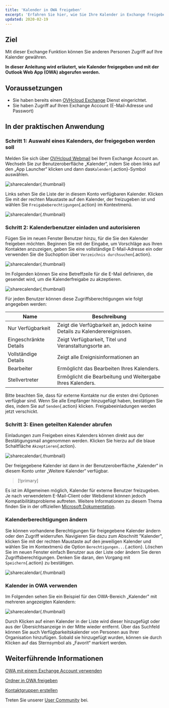 ```yaml
---
title: 'Kalender in OWA freigeben'
excerpt: 'Erfahren Sie hier, wie Sie Ihre Kalender in Exchange freigeben'
updated: 2020-02-19
---
```


## Ziel

Mit dieser Exchange Funktion können Sie anderen Personen Zugriff auf Ihre Kalender gewähren.

**In dieser Anleitung wird erläutert, wie Kalender freigegeben und mit der Outlook Web App (OWA) abgerufen werden.**

## Voraussetzungen

- Sie haben bereits einen [OVHcloud Exchange](/links/web/emails) Dienst eingerichtet.
- Sie haben Zugriff auf Ihren Exchange Account (E-Mail-Adresse und Passwort)

## In der praktischen Anwendung

### Schritt 1: Auswahl eines Kalenders, der freigegeben werden soll

Melden Sie sich über [OVHcloud Webmail](/links/web/email) bei Ihrem Exchange Account an. Wechseln Sie zur Benutzeroberfläche „Kalender“, indem Sie oben links auf den „App Launcher“ klicken und dann das`Kalender`{.action}-Symbol auswählen.

![sharecalendar](images/exchange-calendars-step1.png){.thumbnail}

Links sehen Sie die Liste der in diesem Konto verfügbaren Kalender. Klicken Sie mit der rechten Maustaste auf den Kalender, der freizugeben ist und wählen Sie `Freigabeberechtigungen`{.action} im Kontextmenü.

![sharecalendar](images/exchange-calendars-step2.png){.thumbnail}

### Schritt 2: Kalenderbenutzer einladen und autorisieren

Fügen Sie im neuen Fenster Benutzer hinzu, für die Sie den Kalender freigeben möchten. Beginnen Sie mit der Eingabe, um Vorschläge aus Ihren Kontakten anzuzeigen, geben Sie eine vollständige E-Mail-Adresse ein oder verwenden Sie die Suchoption über `Verzeichnis durchsuchen`{.action}. 

![sharecalendar](images/exchange-calendars-step3.png){.thumbnail}

Im Folgenden können Sie eine Betreffzeile für die E-Mail definieren, die gesendet wird, um die Kalenderfreigabe zu akzeptieren.

![sharecalendar](images/exchange-calendars-step4.png){.thumbnail}

Für jeden Benutzer können diese Zugriffsberechtigungen wie folgt angegeben werden:

|Name|Beschreibung|
|---|---|
|Nur Verfügbarkeit|Zeigt die Verfügbarkeit an, jedoch keine Details zu Kalenderereignissen.|
|Eingeschränkte Details|Zeigt Verfügbarkeit, Titel und Veranstaltungsorte an.|
|Vollständige Details|Zeigt alle Ereignisinformationen an|
|Bearbeiter|Ermöglicht das Bearbeiten Ihres Kalenders.|
|Stellvertreter|Ermöglicht die Bearbeitung und Weitergabe Ihres Kalenders.|

Bitte beachten Sie, dass für externe Kontakte nur die ersten drei Optionen verfügbar sind. Wenn Sie alle Empfänger hinzugefügt haben, bestätigen Sie dies, indem Sie auf `Senden`{.action} klicken. Freigabeeinladungen werden jetzt verschickt.

### Schritt 3: Einen geteilten Kalender abrufen

Einladungen zum Freigeben eines Kalenders können direkt aus der Bestätigungsmail angenommen werden. Klicken Sie hierzu auf die blaue Schaltfläche `Akzeptieren`{.action}.

![sharecalendar](images/exchange-calendars-step5.png){.thumbnail}

Der freigegebene Kalender ist dann in der Benutzeroberfläche „Kalender“ in diesem Konto unter „Weitere Kalender“ verfügbar.

> [!primary]
>
Es ist im Allgemeinen möglich, Kalender für externe Benutzer freizugeben. Je nach verwendetem E-Mail-Client oder Webdienst können jedoch Kompatibilitätsprobleme auftreten. Weitere Informationen zu diesem Thema finden Sie in der offiziellen [Microsoft Dokumentation](http://go.microsoft.com/fwlink/?LinkId=57561).
>

### Kalenderberechtigungen ändern

Sie können vorhandene Berechtigungen für freigegebene Kalender ändern oder den Zugriff widerrufen. Navigieren Sie dazu zum Abschnitt "Kalender", klicken Sie mit der rechten Maustaste auf den jeweiligen Kalender und wählen Sie im Kontextmenü die Option `Berechtigungen...`{.action}. Löschen Sie im neuen Fenster einfach Benutzer aus der Liste oder ändern Sie deren Zugriffsberechtigungen. Denken Sie daran, den Vorgang mit `Speichern`{.action} zu bestätigen.

![sharecalendar](images/exchange-calendars-step6.png){.thumbnail}

### Kalender in OWA verwenden

Im Folgenden sehen Sie ein Beispiel für den OWA-Bereich „Kalender" mit mehreren angezeigten Kalendern:

![sharecalendar](images/exchange-calendars-step7.png){.thumbnail}

Durch Klicken auf einen Kalender in der Liste wird dieser hinzugefügt oder aus der Übersichtsanzeige in der Mitte wieder entfernt. Über das Suchfeld können Sie auch Verfügbarkeitskalender von Personen aus Ihrer Organisation hinzufügen. Sobald sie hinzugefügt wurden, können sie durch Klicken auf das Sternsymbol als „Favorit“ markiert werden.

## Weiterführende Informationen

[OWA mit einem Exchange Account verwenden](/pages/web_cloud/email_and_collaborative_solutions/using_the_outlook_web_app_webmail/email_owa)

[Ordner in OWA freigeben](/pages/web_cloud/email_and_collaborative_solutions/using_the_outlook_web_app_webmail/owa_directory_sharing)

[Kontaktgruppen erstellen](/pages/web_cloud/email_and_collaborative_solutions/microsoft_exchange/feature_groups)

Treten Sie unserer [User Community](/links/community) bei.